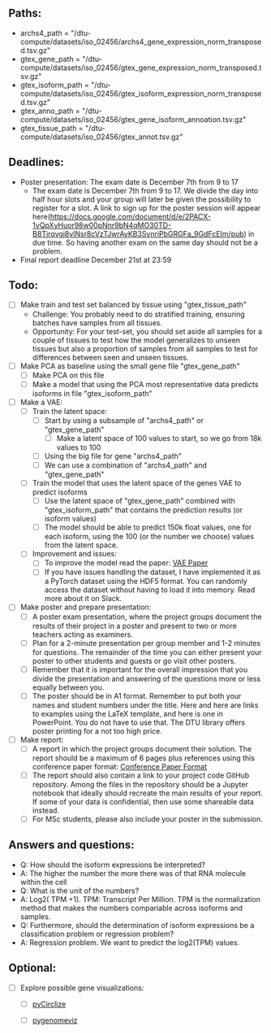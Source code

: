 ## Paths:
- archs4_path = "/dtu-compute/datasets/iso_02456/archs4_gene_expression_norm_transposed.tsv.gz"
- gtex_gene_path = "/dtu-compute/datasets/iso_02456/gtex_gene_expression_norm_transposed.tsv.gz"
- gtex_isoform_path = "/dtu-compute/datasets/iso_02456/gtex_isoform_expression_norm_transposed.tsv.gz"
- gtex_anno_path = "/dtu-compute/datasets/iso_02456/gtex_gene_isoform_annoation.tsv.gz"
- gtex_tissue_path = "/dtu-compute/datasets/iso_02456/gtex_annot.tsv.gz"

## Deadlines:
- Poster presentation: The exam date is December 7th from 9 to 17
    -  The exam date is December 7th from 9 to 17. We divide the day into half hour slots and your group will later be given the possibility to register for a slot. A link to sign up for the poster session will appear here(https://docs.google.com/document/d/e/2PACX-1vQpXyHuor98w00pNnr9bN4qMO30TD-B8Tjrqvgj8vlNsr8cVzTJwrAyKB3SynriPbGRGFa_9GdFcEIm/pub) in due time. So having another exam on the same day should not be a problem.
- Final report deadline December 21st at 23:59



## Todo:
- [ ] Make train and test set balanced by tissue using "gtex_tissue_path"
    - Challenge: You probably need to do stratified training, ensuring batches have samples from all tissues.
    - Opportunity: For your test-set, you should set aside all samples for a couple of tissues to test how the model generalizes to unseen tissues but also a proportion of samples from all samples to test for differences between seen and unseen tissues.
- [ ] Make PCA as baseline using the small gene file "gtex_gene_path"
    - [ ] Make PCA on this file
    - [ ] Make a model that using the PCA most representative data predicts isoforms in file "gtex_isoform_path"
- [ ] Make a VAE:
    - [ ] Train the latent space:
        - [ ] Start by using a subsample of "archs4_path" or "gtex_gene_path"
            - [ ] Make a latent space of 100 values to start, so we go from 18k values to 100
        - [ ] Using the big file for gene "archs4_path"
        - [ ] We can use a combination of "archs4_path" and "gtex_gene_path"
    - [ ] Train the model that uses the latent space of the genes VAE to predict isoforms
        - [ ] Use the latent space of "gtex_gene_path" combined with "gtex_isoform_path" that contains the prediction results (or isoform values)
        - [ ] The model should be able to predict 150k float values, one for each isoform, using the 100 (or the number we choose) values from the latent space.
    - [ ] Improvement and issues:
        - [ ] To improve the model read the paper: [VAE Paper](https://arxiv.org/abs/1406.5298)
        - [ ] If you have issues handling the dataset, I have implemented it as a PyTorch dataset using the HDF5 format. You can randomly access the dataset without having to load it into memory. Read more about it on Slack.
- [ ] Make poster and prepare presentation:
    - [ ] A poster exam presentation, where the project groups document the results of their project in a poster and present to two or more teachers acting as examiners.
    - [ ] Plan for a 2-minute presentation per group member and 1-2 minutes for questions. The remainder of the time you can either present your poster to other students and guests or go visit other posters.
    - [ ] Remember that it is important for the overall impression that you divide the presentation and answering of the questions more or less equally between you.
    - [ ] The poster should be in A1 format. Remember to put both your names and student numbers under the title. Here and here are links to examples using the LaTeX template, and here is one in PowerPoint. You do not have to use that. The DTU library offers poster printing for a not too high price.
- [ ] Make report:
    - [ ] A report in which the project groups document their solution. The report should be a maximum of 6 pages plus references using this conference paper format: [Conference Paper Format](https://drive.google.com/file/d/0BxJRy96AHCJxaUEwOFhwUExmX00/view?resourcekey=0-RvwJqDVrZVijbkkifLWoYA)
    - [ ] The report should also contain a link to your project code GitHub repository. Among the files in the repository should be a Jupyter notebook that ideally should recreate the main results of your report. If some of your data is confidential, then use some shareable data instead.
    - [ ] For MSc students, please also include your poster in the submission.

## Answers and questions:
- Q: How should the isoform expressions be interpreted?
- A: The higher the number the more there was of that RNA molecule within the cell
- Q: What is the unit of the numbers?
- A: Log2( TPM +1). TPM: Transcript Per Million. TPM is the normalization method that makes the numbers compariable across isoforms and samples.
- Q: Furthermore, should the determination of isoform expressions be a classification problem or regression problem?
- A: Regression problem. We want to predict the log2(TPM) values.

## Optional:
- [ ] Explore possible gene visualizations:
    - [ ] [pyCirclize](https://github.com/moshi4/pyCirclize)
    - [ ] [pygenomeviz](https://pypi.org/project/pygenomeviz/)


